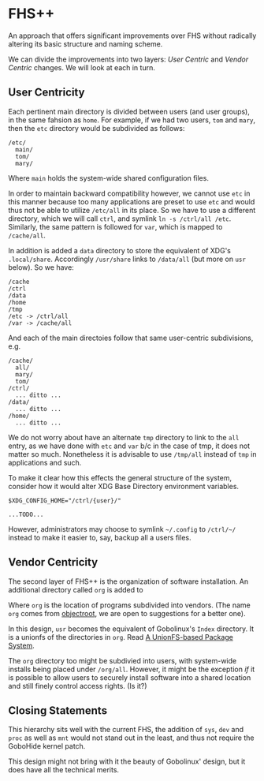 # FHS++

An approach that offers significant improvements over FHS without radically altering its basic structure and naming scheme.

We can divide the improvements into two layers: *User Centric* and *Vendor Centric* changes. We will look at each in turn.


## User Centricity

Each pertinent main directory is divided between users (and user groups), in the same fahsion as `home`. For example, if we had two users, `tom` and `mary`, then the `etc` directory would be subdivided as follows:

    /etc/
      main/
      tom/
      mary/

Where `main` holds the system-wide shared configuration files.

In order to maintain backward compatibility however, we cannot use `etc` in this manner because too many applications are preset to use `etc` and would thus not be able to utilize `/etc/all` in its place. So we have to use a different directory, which we will call `ctrl`, and symlink `ln -s /ctrl/all /etc`. Similarly, the same pattern is followed for `var`, which is mapped to `/cache/all`.

In addition is added a `data` directory to store the equivalent of XDG's `.local/share`. Accordingly `/usr/share` links to `/data/all` (but more on `usr` below). So we have:

    /cache
    /ctrl
    /data
    /home
    /tmp
    /etc -> /ctrl/all
    /var -> /cache/all

And each of the main directoies follow that same user-centric subdivisions, e.g.

    /cache/
      all/
      mary/
      tom/
    /ctrl/
      ... ditto ...
    /data/
      ... ditto ...
    /home/
      ... ditto ...

We do not worry about have an alternate `tmp` directory to link to the `all` entry, as we have done with `etc` and `var` b/c in the case of tmp, it does not matter so much. Nonetheless it is advisable to use `/tmp/all` instead of `tmp` in applications and such.

To make it clear how this effects the general structure of the system, consider how it would alter XDG Base Directory environment variables.

    $XDG_CONFIG_HOME="/ctrl/{user}/"

    ...TODO...

However, administrators may choose to symlink `~/.config` to `/ctrl/~/` instead to make it easier to, say, backup all a users files.


## Vendor Centricity

The second layer of FHS++ is the organization of software installation.
An additional directory called `org` is added to 

Where `org` is the location of programs subdivided into vendors. (The name `org` comes from [objectroot](http://objectroot.org), we are open to suggestions for a better one). 

In this design, `usr` becomes the equivalent of Gobolinux's `Index` directory. It is a unionfs of the directories in `org`. Read [A UnionFS-based Package System](http://www.linuxfromscratch.org/hints/downloads/files/pkg_unionfs.txt).

The `org` directory too might be subdivied into users, with system-wide installs being placed under `/org/all`. However, it might be the exception *if* it is possible to allow users to securely install software into a shared location and still finely control access rights. (Is it?)


## Closing Statements

This hierarchy sits well with the current FHS, the addition of `sys`, `dev` and `proc` as well as `mnt` would not stand out in the least, and thus not require the GoboHide kernel patch.

This design might not bring with it the beauty of Gobolinux' design, but it does have all the technical merits.


